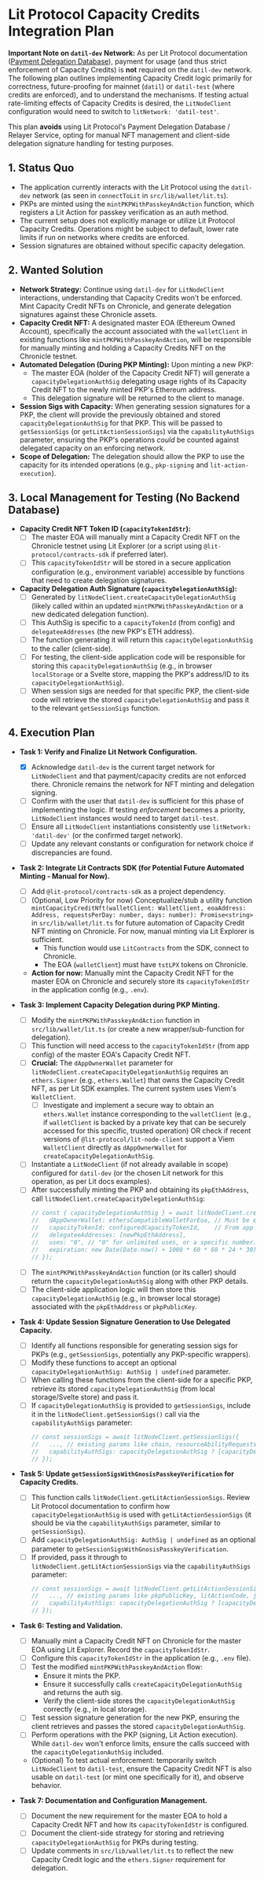 # Lit Protocol Capacity Credits Integration Plan

**Important Note on `datil-dev` Network:** As per Lit Protocol documentation ([Payment Delegation Database](https://developer.litprotocol.com/paying-for-lit/payment-delegation-db)), payment for usage (and thus strict enforcement of Capacity Credits) is **not** required on the `datil-dev` network. The following plan outlines implementing Capacity Credit logic primarily for correctness, future-proofing for mainnet (`datil`) or `datil-test` (where credits are enforced), and to understand the mechanisms. If testing actual rate-limiting effects of Capacity Credits is desired, the `LitNodeClient` configuration would need to switch to `litNetwork: 'datil-test'`.

This plan **avoids** using Lit Protocol's Payment Delegation Database / Relayer Service, opting for manual NFT management and client-side delegation signature handling for testing purposes.

## 1. Status Quo

*   The application currently interacts with the Lit Protocol using the `datil-dev` network (as seen in `connectToLit` in `src/lib/wallet/lit.ts`).
*   PKPs are minted using the `mintPKPWithPasskeyAndAction` function, which registers a Lit Action for passkey verification as an auth method.
*   The current setup does not explicitly manage or utilize Lit Protocol Capacity Credits. Operations might be subject to default, lower rate limits if run on networks where credits are enforced.
*   Session signatures are obtained without specific capacity delegation.

## 2. Wanted Solution

*   **Network Strategy:** Continue using `datil-dev` for `LitNodeClient` interactions, understanding that Capacity Credits won't be enforced. Mint Capacity Credit NFTs on Chronicle, and generate delegation signatures against these Chronicle assets.
*   **Capacity Credit NFT:** A designated master EOA (Ethereum Owned Account), specifically the account associated with the `walletClient` in existing functions like `mintPKPWithPasskeyAndAction`, will be responsible for manually minting and holding a Capacity Credits NFT on the Chronicle testnet.
*   **Automated Delegation (During PKP Minting):** Upon minting a new PKP:
    *   The master EOA (holder of the Capacity Credit NFT) will generate a `capacityDelegationAuthSig` delegating usage rights of its Capacity Credit NFT to the newly minted PKP's Ethereum address.
    *   This delegation signature will be returned to the client to manage.
*   **Session Sigs with Capacity:** When generating session signatures for a PKP, the client will provide the previously obtained and stored `capacityDelegationAuthSig` for that PKP. This will be passed to `getSessionSigs` (or `getLitActionSessionSigs`) via the `capabilityAuthSigs` parameter, ensuring the PKP's operations *could* be counted against delegated capacity on an enforcing network.
*   **Scope of Delegation:** The delegation should allow the PKP to use the capacity for its intended operations (e.g., `pkp-signing` and `lit-action-execution`).

## 3. Local Management for Testing (No Backend Database)

*   **Capacity Credit NFT Token ID (`capacityTokenIdStr`):**
    *   [ ] The master EOA will manually mint a Capacity Credit NFT on the Chronicle testnet using Lit Explorer (or a script using `@lit-protocol/contracts-sdk` if preferred later).
    *   [ ] This `capacityTokenIdStr` will be stored in a secure application configuration (e.g., environment variable) accessible by functions that need to create delegation signatures.
*   **Capacity Delegation Auth Signature (`capacityDelegationAuthSig`):**
    *   [ ] Generated by `litNodeClient.createCapacityDelegationAuthSig` (likely called within an updated `mintPKPWithPasskeyAndAction` or a new dedicated delegation function).
    *   [ ] This AuthSig is specific to a `capacityTokenId` (from config) and `delegateeAddresses` (the new PKP's ETH address).
    *   [ ] The function generating it will return this `capacityDelegationAuthSig` to the caller (client-side).
    *   [ ] For testing, the client-side application code will be responsible for storing this `capacityDelegationAuthSig` (e.g., in browser `localStorage` or a Svelte store, mapping the PKP's address/ID to its `capacityDelegationAuthSig`).
    *   [ ] When session sigs are needed for that specific PKP, the client-side code will retrieve the stored `capacityDelegationAuthSig` and pass it to the relevant `getSessionSigs` function.

## 4. Execution Plan

*   **Task 1: Verify and Finalize Lit Network Configuration.**
    *   [x] Acknowledge `datil-dev` is the current target network for `LitNodeClient` and that payment/capacity credits are not enforced there. Chronicle remains the network for NFT minting and delegation signing.
    *   [ ] Confirm with the user that `datil-dev` is sufficient for this phase of implementing the logic. If testing *enforcement* becomes a priority, `LitNodeClient` instances would need to target `datil-test`.
    *   [ ] Ensure all `LitNodeClient` instantiations consistently use `litNetwork: 'datil-dev'` (or the confirmed target network).
    *   [ ] Update any relevant constants or configuration for network choice if discrepancies are found.

*   **Task 2: Integrate Lit Contracts SDK (for Potential Future Automated Minting - Manual for Now).**
    *   [ ] Add `@lit-protocol/contracts-sdk` as a project dependency.
    *   [ ] (Optional, Low Priority for now) Conceptualize/stub a utility function `mintCapacityCreditNft(walletClient: WalletClient, eoaAddress: Address, requestsPerDay: number, days: number): Promise<string>` in `src/lib/wallet/lit.ts` for future automation of Capacity Credit NFT minting on Chronicle. For now, manual minting via Lit Explorer is sufficient.
        *   This function would use `LitContracts` from the SDK, connect to Chronicle.
        *   The EOA (`walletClient`) must have `tstLPX` tokens on Chronicle.
    *   **Action for now:** Manually mint the Capacity Credit NFT for the master EOA on Chronicle and securely store its `capacityTokenIdStr` in the application config (e.g., `.env`).

*   **Task 3: Implement Capacity Delegation during PKP Minting.**
    *   [ ] Modify the `mintPKPWithPasskeyAndAction` function in `src/lib/wallet/lit.ts` (or create a new wrapper/sub-function for delegation).
    *   [ ] This function will need access to the `capacityTokenIdStr` (from app config) of the master EOA's Capacity Credit NFT.
    *   [ ] **Crucial:** The `dAppOwnerWallet` parameter for `litNodeClient.createCapacityDelegationAuthSig` requires an `ethers.Signer` (e.g., `ethers.Wallet`) that owns the Capacity Credit NFT, as per Lit SDK examples. The current system uses Viem's `WalletClient`.
        *   [ ] Investigate and implement a secure way to obtain an `ethers.Wallet` instance corresponding to the `walletClient` (e.g., if `walletClient` is backed by a private key that can be securely accessed for this specific, trusted operation) OR check if recent versions of `@lit-protocol/lit-node-client` support a Viem `WalletClient` directly as `dAppOwnerWallet` for `createCapacityDelegationAuthSig`.
    *   [ ] Instantiate a `LitNodeClient` (if not already available in scope) configured for `datil-dev` (or the chosen Lit network for this operation, as per Lit docs examples).
    *   [ ] After successfully minting the PKP and obtaining its `pkpEthAddress`, call `litNodeClient.createCapacityDelegationAuthSig`:
        ```typescript
        // const { capacityDelegationAuthSig } = await litNodeClient.createCapacityDelegationAuthSig({
        //   dAppOwnerWallet: ethersCompatibleWalletForEoa, // Must be ethers.Wallet or compatible SignerLike
        //   capacityTokenId: configuredCapacityTokenId,    // From app config
        //   delegateeAddresses: [newPkpEthAddress],
        //   uses: "0", // "0" for unlimited uses, or a specific number. For a PKP, unlimited is likely desired.
        //   expiration: new Date(Date.now() + 1000 * 60 * 60 * 24 * 30).toISOString(), // Example: 30 days
        // });
        ```
    *   [ ] The `mintPKPWithPasskeyAndAction` function (or its caller) should return the `capacityDelegationAuthSig` along with other PKP details.
    *   [ ] The client-side application logic will then store this `capacityDelegationAuthSig` (e.g., in browser local storage) associated with the `pkpEthAddress` or `pkpPublicKey`.

*   **Task 4: Update Session Signature Generation to Use Delegated Capacity.**
    *   [ ] Identify all functions responsible for generating session sigs for PKPs (e.g., `getSessionSigs`, potentially any PKP-specific wrappers).
    *   [ ] Modify these functions to accept an optional `capacityDelegationAuthSig: AuthSig | undefined` parameter.
    *   [ ] When calling these functions from the client-side for a specific PKP, retrieve its stored `capacityDelegationAuthSig` (from local storage/Svelte store) and pass it.
    *   [ ] If `capacityDelegationAuthSig` is provided to `getSessionSigs`, include it in the `litNodeClient.getSessionSigs()` call via the `capabilityAuthSigs` parameter:
        ```typescript
        // const sessionSigs = await litNodeClient.getSessionSigs({
        //   ..., // existing params like chain, resourceAbilityRequests, pkpPublicKey, authNeededCallback
        //   capabilityAuthSigs: capacityDelegationAuthSig ? [capacityDelegationAuthSig] : [],
        // });
        ```

*   **Task 5: Update `getSessionSigsWithGnosisPasskeyVerification` for Capacity Credits.**
    *   [ ] This function calls `litNodeClient.getLitActionSessionSigs`. Review Lit Protocol documentation to confirm how `capacityDelegationAuthSig` is used with `getLitActionSessionSigs` (it should be via the `capabilityAuthSigs` parameter, similar to `getSessionSigs`).
    *   [ ] Add `capacityDelegationAuthSig: AuthSig | undefined` as an optional parameter to `getSessionSigsWithGnosisPasskeyVerification`.
    *   [ ] If provided, pass it through to `litNodeClient.getLitActionSessionSigs` via the `capabilityAuthSigs` parameter:
        ```typescript
        // const sessionSigs = await litNodeClient.getLitActionSessionSigs({
        //   ..., // existing params like pkpPublicKey, litActionCode, jsParams, chain, resourceAbilityRequests
        //   capabilityAuthSigs: capacityDelegationAuthSig ? [capacityDelegationAuthSig] : [],
        // });
        ```

*   **Task 6: Testing and Validation.**
    *   [ ] Manually mint a Capacity Credit NFT on Chronicle for the master EOA using Lit Explorer. Record the `capacityTokenIdStr`.
    *   [ ] Configure this `capacityTokenIdStr` in the application (e.g., `.env` file).
    *   [ ] Test the modified `mintPKPWithPasskeyAndAction` flow:
        *   Ensure it mints the PKP.
        *   Ensure it successfully calls `createCapacityDelegationAuthSig` and returns the auth sig.
        *   Verify the client-side stores the `capacityDelegationAuthSig` correctly (e.g., in local storage).
    *   [ ] Test session signature generation for the new PKP, ensuring the client retrieves and passes the stored `capacityDelegationAuthSig`.
    *   [ ] Perform operations with the PKP (signing, Lit Action execution). While `datil-dev` won't enforce limits, ensure the calls succeed with the `capacityDelegationAuthSig` included.
    *   (Optional) To test actual enforcement: temporarily switch `LitNodeClient` to `datil-test`, ensure the Capacity Credit NFT is also usable on `datil-test` (or mint one specifically for it), and observe behavior.

*   **Task 7: Documentation and Configuration Management.**
    *   [ ] Document the new requirement for the master EOA to hold a Capacity Credit NFT and how its `capacityTokenIdStr` is configured.
    *   [ ] Document the client-side strategy for storing and retrieving `capacityDelegationAuthSig` for PKPs during testing.
    *   [ ] Update comments in `src/lib/wallet/lit.ts` to reflect the new Capacity Credit logic and the `ethers.Signer` requirement for delegation. 